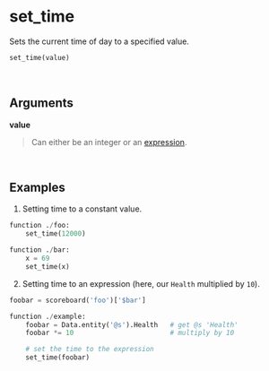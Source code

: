 # set_time

Sets the current time of day to a specified value.


```py
set_time(value)
```


&nbsp;


## Arguments

**value**
> Can either be an integer or an [expression](https://github.com/rx-modules/bolt-expressions).


&nbsp;


## Examples

1. Setting time to a constant value.

```py
function ./foo:
    set_time(12000)

function ./bar:
    x = 69
    set_time(x)
```

2. Setting time to an expression (here, our `Health` multiplied by `10`).

```py
foobar = scoreboard('foo')['$bar']

function ./example:
    foobar = Data.entity('@s').Health   # get @s 'Health'
    foobar *= 10                        # multiply by 10

    # set the time to the expression
    set_time(foobar)
```